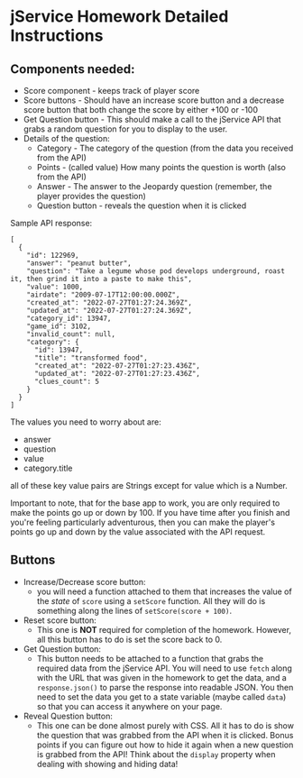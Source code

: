 # jService Homework Detailed Instructions

## Components needed:

  - Score component - keeps track of player score
  - Score buttons - Should have an increase score button and a decrease score button that both change the score by either +100 or -100
  - Get Question button - This should make a call to the jService API that grabs a random question for you to display to the user.
  - Details of the question:
    - Category - The category of the question (from the data you received from the API)
    - Points - (called value) How many points the question is worth (also from the API)
    - Answer - The answer to the Jeopardy question (remember, the player provides the question)
    - Question button - reveals the question when it is clicked

Sample API response:

```
[
  {
    "id": 122969,
    "answer": "peanut butter",
    "question": "Take a legume whose pod develops underground, roast it, then grind it into a paste to make this",
    "value": 1000,
    "airdate": "2009-07-17T12:00:00.000Z",
    "created_at": "2022-07-27T01:27:24.369Z",
    "updated_at": "2022-07-27T01:27:24.369Z",
    "category_id": 13947,
    "game_id": 3102,
    "invalid_count": null,
    "category": {
      "id": 13947,
      "title": "transformed food",
      "created_at": "2022-07-27T01:27:23.436Z",
      "updated_at": "2022-07-27T01:27:23.436Z",
      "clues_count": 5
    }
  }
]
```

The values you need to worry about are:
  - answer
  - question
  - value
  - category.title

all of these key value pairs are Strings except for value which is a Number.


Important to note, that for the base app to work, you are only required to make the points go up or down by 100. If you have time after you finish and you're feeling particularly adventurous, then you can make the player's points go up and down by the value associated with the API request.

## Buttons

  - Increase/Decrease score button:
    - you will need a function attached to them that increases the value of the *state* of `score` using a `setScore` function. All they will do is something along the lines of `setScore(score + 100)`.
  - Reset score button:
    - This one is **NOT** required for completion of the homework. However, all this button has to do is set the score back to 0.
  - Get Question button:
    - This button needs to be attached to a function that grabs the required data from the jService API. You will need to use `fetch` along with the URL that was given in the homework to get the data, and a `response.json()` to parse the response into readable JSON. You then need to set the data you get to a state variable (maybe called `data`) so that you can access it anywhere on your page.
  - Reveal Question button:
    - This one can be done almost purely with CSS. All it has to do is show the question that was grabbed from the API when it is clicked. Bonus points if you can figure out how to hide it again when a new question is grabbed from the API! Think about the `display` property when dealing with showing and hiding data!